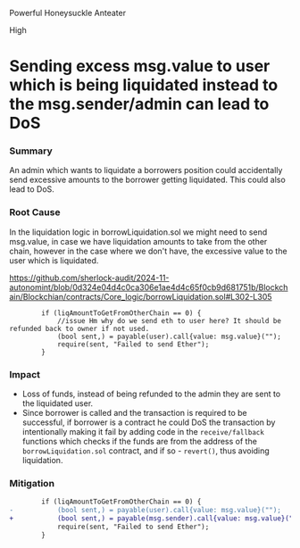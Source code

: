 Powerful Honeysuckle Anteater

High

# Sending excess msg.value to user which is being liquidated instead to the msg.sender/admin can lead to DoS

### Summary
An admin which wants to liquidate a borrowers position could accidentally send excessive amounts to the borrower getting liquidated. This could also lead to DoS.

### Root Cause
In the liquidation logic in borrowLiquidation.sol we might need to send msg.value, in case we have liquidation amounts to take from the other chain, however in the case where we don't have, the excessive value to the user which is liquidated.

https://github.com/sherlock-audit/2024-11-autonomint/blob/0d324e04d4c0ca306e1ae4d4c65f0cb9d681751b/Blockchain/Blockchian/contracts/Core_logic/borrowLiquidation.sol#L302-L305

```solidity
        if (liqAmountToGetFromOtherChain == 0) {
            //issue Hm why do we send eth to user here? It should be refunded back to owner if not used.
            (bool sent,) = payable(user).call{value: msg.value}("");
            require(sent, "Failed to send Ether");
        }
```

### Impact
- Loss of funds, instead of being refunded to the admin they are sent to the liquidated user.
- Since borrower is called and the transaction is required to be successful, if borrower is a contract he could DoS the transaction by intentionally making it fail by adding code in the `receive/fallback` functions which checks if the funds are from the address of the `borrowLiquidation.sol` contract, and if so - `revert()`, thus avoiding liquidation.
 
### Mitigation
```diff
        if (liqAmountToGetFromOtherChain == 0) {
-           (bool sent,) = payable(user).call{value: msg.value}("");
+           (bool sent,) = payable(msg.sender).call{value: msg.value}(""); 
            require(sent, "Failed to send Ether");
        }
```